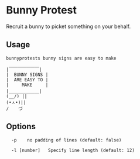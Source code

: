 # Bunny Protest

Recruit a bunny to picket something on your behalf.

## Usage

```
bunnyprotests bunny signs are easy to make
```

```
|￣￣￣￣￣￣￣|
|  BUNNY SIGNS |
|  ARE EASY TO |
|     MAKE     |
|＿＿＿＿＿＿＿|
(__/) ||
(•ㅅ•)||
/ 　 づ
```

## Options

```
  -p    no padding of lines (default: false)

  -l [number]   Specify line length (default: 12)

```